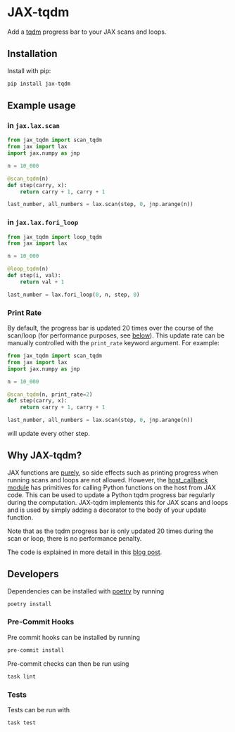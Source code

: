 # JAX-tqdm

Add a [tqdm](https://github.com/tqdm/tqdm) progress bar to your JAX scans and loops.

## Installation

Install with pip:

```bash
pip install jax-tqdm
```

## Example usage

### in `jax.lax.scan`

```python
from jax_tqdm import scan_tqdm
from jax import lax
import jax.numpy as jnp

n = 10_000

@scan_tqdm(n)
def step(carry, x):
    return carry + 1, carry + 1

last_number, all_numbers = lax.scan(step, 0, jnp.arange(n))
```

### in `jax.lax.fori_loop`

```python
from jax_tqdm import loop_tqdm
from jax import lax

n = 10_000

@loop_tqdm(n)
def step(i, val):
    return val + 1

last_number = lax.fori_loop(0, n, step, 0)
```

### Print Rate

By default, the progress bar is updated 20 times over the course of the scan/loop
(for performance purposes, see [below](#why-jax-tqdm)). This
update rate can be manually controlled with the `print_rate` keyword argument. For
example:

```python
from jax_tqdm import scan_tqdm
from jax import lax
import jax.numpy as jnp

n = 10_000

@scan_tqdm(n, print_rate=2)
def step(carry, x):
    return carry + 1, carry + 1

last_number, all_numbers = lax.scan(step, 0, jnp.arange(n))
```

will update every other step.

## Why JAX-tqdm?

JAX functions are [purely](https://jax.readthedocs.io/en/latest/notebooks/Common_Gotchas_in_JAX.html#pure-functions),
so side effects such as printing progress when running scans and loops are not allowed.
However, the [host_callback module](https://jax.readthedocs.io/en/latest/jax.experimental.host_callback.html)
has primitives for calling Python functions on the host from JAX code. This can be used
to update a Python tqdm progress bar regularly during the computation. JAX-tqdm
implements this for JAX scans and loops and is used by simply adding a decorator to the
body of your update function.

Note that as the tqdm progress bar is only updated 20 times during the scan or loop,
there is no performance penalty.

The code is explained in more detail in this [blog post](https://www.jeremiecoullon.com/2021/01/29/jax_progress_bar/).

## Developers

Dependencies can be installed with [poetry](https://python-poetry.org/) by running

```bash
poetry install
```

### Pre-Commit Hooks

Pre commit hooks can be installed by running

```bash
pre-commit install
```

Pre-commit checks can then be run using

```bash
task lint
```

### Tests

Tests can be run with

```bash
task test
```
